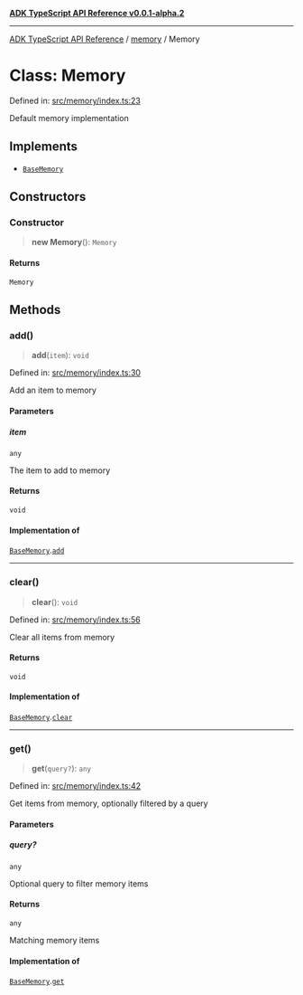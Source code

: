 [**ADK TypeScript API Reference v0.0.1-alpha.2**](../../README.md)

***

[ADK TypeScript API Reference](../../modules.md) / [memory](../README.md) / Memory

# Class: Memory

Defined in: [src/memory/index.ts:23](https://github.com/njraladdin/adk-typescript/blob/main/src/memory/index.ts#L23)

Default memory implementation

## Implements

- [`BaseMemory`](../interfaces/BaseMemory.md)

## Constructors

### Constructor

> **new Memory**(): `Memory`

#### Returns

`Memory`

## Methods

### add()

> **add**(`item`): `void`

Defined in: [src/memory/index.ts:30](https://github.com/njraladdin/adk-typescript/blob/main/src/memory/index.ts#L30)

Add an item to memory

#### Parameters

##### item

`any`

The item to add to memory

#### Returns

`void`

#### Implementation of

[`BaseMemory`](../interfaces/BaseMemory.md).[`add`](../interfaces/BaseMemory.md#add)

***

### clear()

> **clear**(): `void`

Defined in: [src/memory/index.ts:56](https://github.com/njraladdin/adk-typescript/blob/main/src/memory/index.ts#L56)

Clear all items from memory

#### Returns

`void`

#### Implementation of

[`BaseMemory`](../interfaces/BaseMemory.md).[`clear`](../interfaces/BaseMemory.md#clear)

***

### get()

> **get**(`query?`): `any`

Defined in: [src/memory/index.ts:42](https://github.com/njraladdin/adk-typescript/blob/main/src/memory/index.ts#L42)

Get items from memory, optionally filtered by a query

#### Parameters

##### query?

`any`

Optional query to filter memory items

#### Returns

`any`

Matching memory items

#### Implementation of

[`BaseMemory`](../interfaces/BaseMemory.md).[`get`](../interfaces/BaseMemory.md#get)
